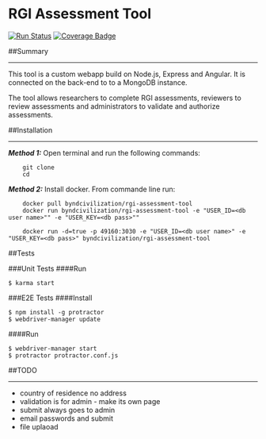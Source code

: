 RGI Assessment Tool
===================
[![Run Status](https://api.shippable.com/projects/55159b755ab6cc1352ad63c5/badge?branch=master)](https://app.shippable.com/projects/55159b755ab6cc1352ad63c5)
[![Coverage Badge](https://api.shippable.com/projects/55159b755ab6cc1352ad63c5/coverageBadge?branch=master)](https://app.shippable.com/projects/55159b755ab6cc1352ad63c5)

##Summary
***
This tool is a custom webapp build on Node.js, Express and Angular. It is connected on the back-end to to a MongoDB instance.

The tool allows researchers to complete RGI assessments, reviewers to review assessments and administrators to validate and authorize assessments.


##Installation
***
***Method 1:*** Open terminal and run the following commands:

		git clone 
		cd 


***Method 2:***  Install docker. From commande line run:
	
		docker pull byndcivilization/rgi-assessment-tool
		docker run byndcivilization/rgi-assessment-tool -e "USER_ID=<db user name>"" -e "USER_KEY=<db pass>""

		docker run -d=true -p 49160:3030 -e "USER_ID=<db user name>" -e "USER_KEY=<db pass>" byndcivilization/rgi-assessment-tool

##Tests

###Unit Tests
####Run
```
$ karma start
```

###E2E Tests
####Install
```
$ npm install -g protractor
$ webdriver-manager update
```

####Run
```
$ webdriver-manager start
$ protractor protractor.conf.js
```

##TODO
***
-	country of residence no address
-	validation is for admin - make its own page
-	submit always goes to admin
-	email passwords and submit
-	file uplaoad
 
